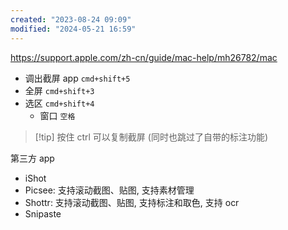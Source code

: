 ```yaml
---
created: "2023-08-24 09:09"
modified: "2024-05-21 16:59"
---
```

https://support.apple.com/zh-cn/guide/mac-help/mh26782/mac

- 调出截屏 app `cmd+shift+5`
- 全屏 `cmd+shift+3`
- 选区 `cmd+shift+4`
    - 窗口 `空格`

> [!tip] 按住 ctrl 可以复制截屏 (同时也跳过了自带的标注功能)

第三方 app
- iShot
- Picsee: 支持滚动截图、贴图, 支持素材管理
- Shottr: 支持滚动截图、贴图, 支持标注和取色, 支持 ocr
- Snipaste